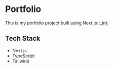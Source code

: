# Portfolio

This is my portfolio project built using Next.js: [Link](https://kevinsaephanh.com/)

## Tech Stack

- Next.js
- TypeScript
- Tailwind
